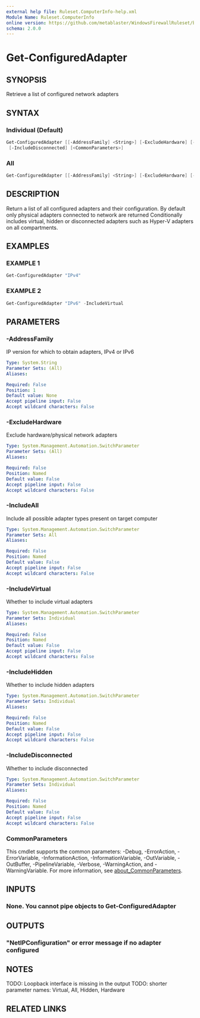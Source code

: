 ```yaml
---
external help file: Ruleset.ComputerInfo-help.xml
Module Name: Ruleset.ComputerInfo
online version: https://github.com/metablaster/WindowsFirewallRuleset/blob/master/Modules/Ruleset.ComputerInfo/Help/en-US/Get-ConfiguredAdapter.md
schema: 2.0.0
---
```


# Get-ConfiguredAdapter

## SYNOPSIS

Retrieve a list of configured network adapters

## SYNTAX

### Individual (Default)

```powershell
Get-ConfiguredAdapter [[-AddressFamily] <String>] [-ExcludeHardware] [-IncludeVirtual] [-IncludeHidden]
 [-IncludeDisconnected] [<CommonParameters>]
```

### All

```powershell
Get-ConfiguredAdapter [[-AddressFamily] <String>] [-ExcludeHardware] [-IncludeAll] [<CommonParameters>]
```

## DESCRIPTION

Return a list of all configured adapters and their configuration.
By default only physical adapters connected to network are returned
Conditionally includes virtual, hidden or disconnected adapters such as Hyper-V adapters on all compartments.

## EXAMPLES

### EXAMPLE 1

```powershell
Get-ConfiguredAdapter "IPv4"
```

### EXAMPLE 2

```powershell
Get-ConfiguredAdapter "IPv6" -IncludeVirtual
```

## PARAMETERS

### -AddressFamily

IP version for which to obtain adapters, IPv4 or IPv6

```yaml
Type: System.String
Parameter Sets: (All)
Aliases:

Required: False
Position: 1
Default value: None
Accept pipeline input: False
Accept wildcard characters: False
```

### -ExcludeHardware

Exclude hardware/physical network adapters

```yaml
Type: System.Management.Automation.SwitchParameter
Parameter Sets: (All)
Aliases:

Required: False
Position: Named
Default value: False
Accept pipeline input: False
Accept wildcard characters: False
```

### -IncludeAll

Include all possible adapter types present on target computer

```yaml
Type: System.Management.Automation.SwitchParameter
Parameter Sets: All
Aliases:

Required: False
Position: Named
Default value: False
Accept pipeline input: False
Accept wildcard characters: False
```

### -IncludeVirtual

Whether to include virtual adapters

```yaml
Type: System.Management.Automation.SwitchParameter
Parameter Sets: Individual
Aliases:

Required: False
Position: Named
Default value: False
Accept pipeline input: False
Accept wildcard characters: False
```

### -IncludeHidden

Whether to include hidden adapters

```yaml
Type: System.Management.Automation.SwitchParameter
Parameter Sets: Individual
Aliases:

Required: False
Position: Named
Default value: False
Accept pipeline input: False
Accept wildcard characters: False
```

### -IncludeDisconnected

Whether to include disconnected

```yaml
Type: System.Management.Automation.SwitchParameter
Parameter Sets: Individual
Aliases:

Required: False
Position: Named
Default value: False
Accept pipeline input: False
Accept wildcard characters: False
```

### CommonParameters

This cmdlet supports the common parameters: -Debug, -ErrorAction, -ErrorVariable, -InformationAction, -InformationVariable, -OutVariable, -OutBuffer, -PipelineVariable, -Verbose, -WarningAction, and -WarningVariable. For more information, see [about_CommonParameters](http://go.microsoft.com/fwlink/?LinkID=113216).

## INPUTS

### None. You cannot pipe objects to Get-ConfiguredAdapter

## OUTPUTS

### "NetIPConfiguration" or error message if no adapter configured

## NOTES

TODO: Loopback interface is missing in the output
TODO: shorter parameter names: Virtual, All, Hidden, Hardware

## RELATED LINKS
